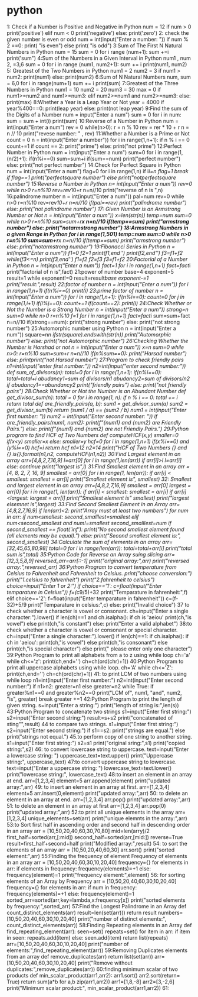 # python
 1: Check if a Number is Positive and Negative in Python
num = 12
if num > 0
print('positive')
elif num < 0
print('negative')
else:
print('zero')
2: check the given number is even or odd
num = int(input("Enter a number: "))
 if num % 2 ==0:
print( "is even")
else
print( "is odd")
3:Sum of The First N Natural Numbers in Python
num = 15
sum = 0
for i range (num+1):
sum +=i
print('sum")
4:Sum of the Numbers in a Given Interval in Python 
num1 , num 2, =3,6
sum = 0
for i in range (num1, num2+1):
sum += i
print(num1, num2)
5: Greatest of the Two Numbers in Python
num1 = 2
num2 = 3
if num1 > num2:
print(num1)
else:
print(num2)
6:Sum of N Natural Numbers
num, sum = 6,0
for i in range(num+1)
sum += i
print(sum)
7:Greatest of the Three Numbers in Python 
num1 = 10
num2 = 20
num3 = 30
max = 0
if num1>=num2 and num1>=num3:
elif
num2>=num1 and num2>=num3:
else:
print(max)
8:Whether a Year is a Leap Year or Not
year = 4000
if year%400==0:
print(leap year)
else:
print(not leap year)
9:Find the sum of the Digits of a Number
num = input("Enter a num")
sum = 0
for i in num:
sum = sum + int(i)
print(sum)
10:Reverse of a Number in Python 
num = int(input("Enter a num")
rev = 0
while(n>0):
r = n % 10
rev = rer * 10 + r
n = n // 10
print("revese number: " , rev)
11:Whether a Number is a Prime or Not
count = 0
n = int(input("Enter a number"))
for i in range(1,n+1):
if n % i == 0
count+=1
if count == 2:
print("prime")
else:
print("not prime")
12:Perfect Number in Python
num = int(input("Enter a num")
sum=0
for i in range(1,(n/2)+1):
if(n%i==0)
sum=sum+i
if(sum==num)
print("perfect number")
else:
print("not perfect number")
14:Check for Perfect Square in Python
num = int(input("Enter a num")
flag=0
for i in range(1,n)
if i*i=n
flag=1
break
if flag==1
print("perfectsquare number")
else
print("notperfectsquare  number")
15:Reverse a Number in Python
n= int(input("Enter a num"))
rev=0
while n>0
r=n%10
rev=rev*10+r
n=n//10
print("reverse of n is ",n)
16:palindrome number
n = int(input("Enter a num"))
pal=num
rev=0
while n>0
r=n%10
rev=rev*10+r
n=n//10
if(pal==rev)
print("palindrome number")
else:
print("not palindrome number")
17: Given Number is an Armstrong Number or Not
n = int(input("Enter a num"))
x=len(str(n))
temp=num
sum=0
while n>0
r=n%10
sum=sum+r**x
n=n//10
if(temp==sum)
print("armstrong number")
else:
print("notarmstrong number")
18:Armstrong Numbers in a given Range in Python
for i in range(1,501)
temp=num
sum=0
while n>0
r=n%10
sum=sum+r**x
n=n//10
if(temp==sum)
print("armstrong number")
else:
print("notarmstrong number")
19:Fibonacci Series in Python
n = int(input("Enter a num"))
f1=0
f2=1
print(f1,end'')
print(f2,end'')
f3=f1+f2
while(f3<=n)
print(f3,end'')
f1=f2
f2=f3
f3=f1+f2
20:Factorial of a Number in Python
n = int(input("Enter a num"))
fact=1
for i in range(1,n+1)
fact=fact*i
print("factorial of n is",fact)
21:power of number
base=4
exponent=5
result=1
while exponent!=0
result=result*base
exponent-=1
print("result:",result)
22:factor of number
n = int(input("Enter a num"))
for i in range(1,n+1)
if(n%i==0)
print(i)
23:prime factor of number
n = int(input("Enter a num"))
for i in range(1,n+1):
if(n%i==0):
count=0
for j in range(1,i+1)
if(i%j==0):
count+=1
if(count==2):
print(i)
24:Check Whether or Not the Number is a Strong Number
n = int(input("Enter a num"))
strong=n
sum=0
while n>0
r=n%10
f=1
for i in range(1,n+1)
fact=fact*i
sum=sum+fact
n=n//10
if(strong==num):
print("strong number")
else:
print("not strong number")
25:Automorphic number using Python
n = int(input("Enter a num"))
square=n*n
ifstr(square).endswith(str(n))
print("Automorphic number")
else:
print("not Automorphic number")
26:Checking Whether the Number is Harshad or not 
n = int(input("Enter a num"))
x=n
sum=0
while n>0:
r=n%10
sum=sum+r
n=n//10
if(n%sum==0):
print("Harsad number")
else:
printprint("not Harsad number")
27:Program to check friendly pairs
n1=int(input("enter first number:"))
n2=int(input("enter second number:"))
def sum_of_divisors(n):
total=0
for i in range(1,n+1):
   if(n%i==0):
   total=total+i
abudancy1=sum of divisors/n1
abudancy2=sum of divisors/n2
if abudancy1==abundancy2
print("friendly pairs")
else:
print("not friendly pairs")
28:Check Whether or Not the Number is an Abundant Number
def get_divisor_sum(n):
    total = 0
    for i in range(1, n):
        if n % i == 0:
            total += i
    return total
def are_friendly_pairs(a, b):
    sum1 = get_divisor_sum(a)
    sum2 = get_divisor_sum(b)
   return (sum1 / a) == (sum2 / b)
num1 = int(input("Enter first number: "))
num2 = int(input("Enter second number: "))
if are_friendly_pairs(num1, num2):
    print(f"{num1} and {num2} are Friendly Pairs.")
else:
    print(f"{num1} and {num2} are not Friendly Pairs.")
29:Python program to find HCF of Two Numbers
def computeHCF(x,y)
   smaller=0
if(x<y)
   smaller=x
  else:
  smaller=y
hcf=0
for i in range(1,n+1)
   if(x%i==0) and (y%i==0)
   hcf=i
   return hcf
 n1=12
 n2=14
 print("HCF of Two Numbers {} and {} is{}.format(n1,n2, computeHCF(n1,n2))
30:Find Largest element in an array 
arr=[4,8,2,7,16,9]
l=arr[0]
for i in range(1,len(arr))
if arr[i]>l
   l=arr[i]
   else:
   continue
print("largest is",l)
31:Find Smallest element in an array 
arr = [4, 8, 2, 7, 16, 9]
smallest = arr[0] 
for i in range(1, len(arr)):
    if arr[i] < smallest:
        smallest = arr[i]
print("Smallest element is", smallest)
32: Smallest and largest element in an array
arr=[4,8,2,7,16,9]
smallest = arr[0]
largest = arr[0] 
for i in range(1, len(arr)):
  if arr[i] < smallest:
        smallest = arr[i]
          if arr[i] <largest:
        largest = arr[i]
   print("Smallest element is" smallest)
   print("largest elsemnet is",largest)
 33:Find Second Smallest Element in an Array
   arr=[4,8,2,7,16,9]
   if len(arr)<2:
   print"Array must at least two numbers")
   for num in arr:
   if num<smallest:
   second_smalllest=smallest
   elif num<second_smallest and num!=smallest
   second_smalllest=num
   if second_smallest == float('inf'):
    print("No second smallest element found (all elements may be equal).")
    else:
    print("Second smallest element is:", second_smallest)
  34:Calculate the sum of elements in an array
   arr=[32,45,65,80,98]
    total=0
  for i in range(len(arr)):
    total=total+arr[i]
    print("total sum is",total)
 35:Python Code for Reverse an Array suing slicing
 arr=[12,3,5,8,9]
 reversed_arr=arr[::-1]
 print("original array:",arr)
  print("reversed array:",reversed_arr)
 36:Python Program to convert temperature from Celsius to Fahrenheit and Fahrenheit to Celsius.
 print("choose conversion:")
 print("1.celsius to fahrenheit")
 print("2.fahrenheit to celsius")
 choice=input("Enter 1 or 2:")
 if choice=='1':
    c=float(input("Enter temparature in Celsius"))
    f=(c*9/5)+32
    print("Temparature  in fahrenheit:",f)
 elif choice=='2':
   f=float(input("Enter temparature in fahrenheit"))
   c=(f-32)+5/9
   print("Temparature in celsius:",c)
 else:
   print("Invalid choice")
37 to check whether a character is vowel or consonant.
ch=input("Enter a single character:").lower()
if len(ch)==1 and ch.isalpha():
   if ch is 'aeiou'
     print(ch,"is vowel")
   else
     print(ch,"is constant")
 else:
     print("Enter a valid alphabet")
38:to check whether a character is vowel or consonant or special character.
ch=input("Enter a single character:").lower()
if len(ch)==1: 
    if ch.isalpha():
       if ch in 'aeiou':
          print(ch,"is vowel")
        else
          print(ch,"is consonant")
     else
       print(ch,"is special character")
else
       print(" please enter only one character") 
39:Python Program to print all alphabets from a to z using while loop
ch='a'
  while ch<='z':
      print(ch,end='')
      ch=ch(ord(chr)+1))
40:Python Program to print all uppercase alphabets using while loop.
ch='A'
  while ch<='Z':
      print(ch,end='')
      ch=ch(ord(chr)+1))
41: to print LCM of two numbers using while loop
n1=int(input("Enter first number:")
n2=int(input("Enter second number:")
if n1>n2:
  greater=n1
  else
  greater=n2
while True:
if greater%n1==0 and greater%n2==0
print("LCM of", num1, "and", num2, "is", greater)
        break
    greater +=1
42:Python Program to print the length of given string.
s=input("Enter a string:")
print("length of string is:",len(s))
43:Python Program to concatenate two strings
s1=input("Enter first string:")
s2=input("Enter second string:")
result=s+s2
print("concatenated of sting"",result)
44 to compare two strings.
s1=input("Enter first string:")
s2=input("Enter second string:")
if s1==s2:
print("strings are equal.")
else
print("strings not equal.")
45.to perform copy of one string to another string.
s1=input("Enter first string:")
s2=s1
print("original sring:",s1)
print("copied string:",s2)
46: to convert lowercase string to uppercase.
text=input("Enter a lowercase string: ")
uppercase_text=text.upper()
print("Uppercase string:", uppercase_text)
47:to convert uppercase string to lowercase.
text=input("Enter a uppercase string: ")
lowercase_text=text.lower()
print("lowercase string:", lowercase_text)
48:to insert an element in an array at end.
arr=[1,2,3,4]
element=5
arr.append(element)
print("updated array:",arr)
49: to insert an element in an array at first.
arr=[1,2,3,4]
element=5
arr.insert(0,element)
print("updated array:",arr)
50: to delete an element in an array at end.
arr=[1,2,3,4]
arr.pop()
print("updated array:",arr)
51: to delete an element in an array at first
arr=[1,2,3,4]
arr.pop(0)
print("updated array:",arr)
52:to print all unique elements in the array
arr=[1,2,3,4]
unique_elements=set(arr)
print("unique elemnts in the array:",arr)
53:to Sort first half in ascending order and second half in descending order in an array
arr = [10,50,20,40,60,30,70,80]
mid=len(arry)/2
first_half=sorted(arr,[:mid])
second_half=sorted(arr,[mid:]) reverse=True
result=first_half+second+half
print("Modified array:",result)
54: to sort the elements of an array
arr = [10,50,20,40,60,30]
arr.sort()
print("sorted element:",arr)
55:Finding the frequency of element Frequency of elements in an array
arr = [10,50,20,40,60,30,10,20,40]
frequency={}
for elements in arr:
    if elements in frequency:
     frequency(elements)=+1
     else:
     frequency(element)=1
print("frequency element:",element)
56: for sorting elements of an Array by Frequency
arr = [10,50,20,40,60,30,10,20,40]
frequency={}
for elements in arr:
    if num in frequency:
     frequency(elements)=+1
     else:
     frequency(element)=1
sorted_arr=sorted(arr,key=lambda,x:frequency[x])
print("sorted elements by frequency:",sorted_arr)
57:Find the Longest Palindrome in an Array
def count_distinct_elements(arr)
    result=len(set(arr)))
    return result
numbers=[10,50,20,40,60,30,10,20,40] 
print("number of distinct elements:", count_distinct_elements(arr))
58:Finding Repeating elements in an Array
def find_repeating_element(arr):
    seen=set()
    repeats=set()
    for item in arr:
        if item in seen:
           repeats.add(item)
       else:
           seen.add(item)
     return list(repeats)   
   arr=[10,50,20,40,60,30,10,20,40]
   print("number of elements:",find_repeating_element(arr))
59:Removing Duplicates elements from an array
def remove_duplicates(arr)
    return list(set(arr))
arr=[10,50,20,40,60,30,10,20,40]
print("Remove without duplicates:",remove_duplicates(arr))
60:finding minimum scalar of two products 
def min_scalar_product(arr1,arr2):
    arr1.sort()
    arr2.sort(return= True)
    return sum(a*b for a,b zip(arr1,arr2))
arr1=[1,8,-8]
arr2=[3,-2,6]
print("Minimum scalar product:", min_scalar_product(arr1,arr2))
61:
    
   
    

   
       

 



        




























   
 


       
   
    


   


 
 
 
 

 




   
       
   






     
   



  



































